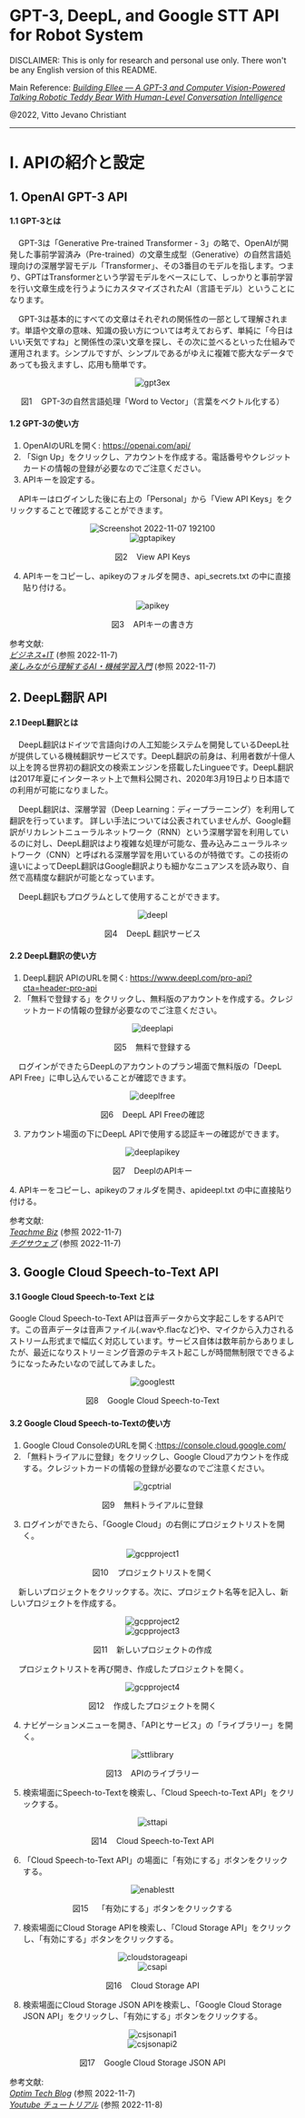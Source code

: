 # GPT-3, DeepL, and Google STT API for Robot System

DISCLAIMER: This is only for research and personal use only. There won't be any English version of this README.

Main Reference: *[Building Ellee — A GPT-3 and Computer Vision-Powered Talking Robotic Teddy Bear With Human-Level Conversation Intelligence](https://towardsdatascience.com/building-ellee-a-gpt-3-and-computer-vision-powered-talking-robotic-teddy-bear-with-human-level-db7d08259583)*

@2022, Vitto Jevano Christiant
***

# I. APIの紹介と設定

## 1. OpenAI GPT-3 API
#### 1.1 GPT-3とは
<p> &nbsp;&nbsp;&nbsp;&nbsp;GPT-3は「Generative Pre-trained Transformer - 3」の略で、OpenAIが開発した事前学習済み（Pre-trained）の文章生成型（Generative）の自然言語処理向けの深層学習モデル「Transformer」、その3番目のモデルを指します。つまり、GPTはTransformerという学習モデルをベースにして、しっかりと事前学習を行い文章生成を行うようにカスタマイズされたAI（言語モデル）ということになります。</p>
<p> &nbsp;&nbsp;&nbsp;&nbsp;GPT-3は基本的にすべての文章はそれぞれの関係性の一部として理解されます。単語や文章の意味、知識の扱い方については考えておらず、単純に「今日はいい天気ですね」と関係性の深い文章を探し、その次に並べるといった仕組みで運用されます。シンプルですが、シンプルであるがゆえに複雑で膨大なデータであっても扱えますし、応用も簡単です。</p>

<div align="center">
  <img src="https://user-images.githubusercontent.com/88228805/200279485-a8e993c1-4de1-4e86-b75b-78d5ee4fca31.jpg" alt="gpt3ex">
</div>
<p align="center">図1&nbsp;&nbsp;&nbsp;&nbsp;GPT-3の自然言語処理「Word to Vector」（言葉をベクトル化する）</p>

#### 1.2 GPT-3の使い方

1. OpenAIのURLを開く: https://openai.com/api/
2. 「Sign Up」をクリックし、アカウントを作成する。電話番号やクレジットカードの情報の登録が必要なのでご注意ください。
3. APIキーを設定する。
<p> &nbsp;&nbsp;&nbsp;&nbsp;APIキーはログインした後に右上の「Personal」から「View API Keys」をクリックすることで確認することができます。</p>

<div align="center">
  <img src="https://user-images.githubusercontent.com/88228805/200286530-28b405b1-44e3-4a95-98e9-8e27e4c0039d.jpg" alt="Screenshot 2022-11-07 192100">
</div>
<div align="center">
  <img src="https://user-images.githubusercontent.com/88228805/200302555-02e8ad5a-f474-4d7e-9c7d-00e6ee492bf8.jpg" alt="gptapikey">
</div>
<p align="center">図2&nbsp;&nbsp;&nbsp;&nbsp;View API Keys</p>

4. APIキーをコピーし、apikeyのフォルダを開き、api_secrets.txt の中に直接貼り付ける。
<div align="center">
  <img src="https://user-images.githubusercontent.com/88228805/200270237-ad6da86a-0660-48cb-b902-2b5b3de25384.jpg" alt="apikey">
</div>
<p align="center">図3&nbsp;&nbsp;&nbsp;&nbsp;APIキーの書き方</p>

参考文献: <br>
*[ビジネス+IT](https://www.sbbit.jp/article/cont1/74706)* (参照 2022-11-7) <br>
*[楽しみながら理解するAI・機械学習入門](https://data-analytics.fun/2021/12/01/gpt-3-api/)* (参照 2022-11-7)

## 2. DeepL翻訳 API
#### 2.1 DeepL翻訳とは
<p> &nbsp;&nbsp;&nbsp;&nbsp;DeepL翻訳はドイツで言語向けの人工知能システムを開発しているDeepL社が提供している機械翻訳サービスです。DeepL翻訳の前身は、利用者数が十億人以上を誇る世界初の翻訳文の検索エンジンを搭載したLingueeです。DeepL翻訳は2017年夏にインターネット上で無料公開され、2020年3月19日より日本語での利用が可能になりました。</p>
<p> &nbsp;&nbsp;&nbsp;&nbsp;DeepL翻訳は、深層学習（Deep Learning：ディープラーニング）を利用して翻訳を行っています。
詳しい手法については公表されていませんが、Google翻訳がリカレントニューラルネットワーク（RNN）という深層学習を利用しているのに対し、DeepL翻訳はより複雑な処理が可能な、畳み込みニューラルネットワーク（CNN）と呼ばれる深層学習を用いているのが特徴です。この技術の違いによってDeepL翻訳はGoogle翻訳よりも細かなニュアンスを読み取り、自然で高精度な翻訳が可能となっています。</p>
<p> &nbsp;&nbsp;&nbsp;&nbsp;DeepL翻訳もプログラムとして使用することができます。</p>
<div align="center">
  <img src="https://user-images.githubusercontent.com/88228805/200294420-3526bbb7-1e93-4231-9d44-e35b5247be65.jpg" alt="deepl">
</div>
<p align="center">図4&nbsp;&nbsp;&nbsp;&nbsp;DeepL 翻訳サービス</p>

#### 2.2 DeepL翻訳の使い方

1. DeepL翻訳 APIのURLを開く: https://www.deepl.com/pro-api?cta=header-pro-api
2. 「無料で登録する」をクリックし、無料版のアカウントを作成する。クレジットカードの情報の登録が必要なのでご注意ください。
<div align="center">
  <img src="https://user-images.githubusercontent.com/88228805/200298208-7cf1982c-1322-4d23-907b-b01b74431686.jpg" alt="deeplapi">
</div>
<p align="center">図5&nbsp;&nbsp;&nbsp;&nbsp;無料で登録する</p>
<p> &nbsp;&nbsp;&nbsp;&nbsp;ログインができたらDeepLのアカウントのプラン場面で無料版の「DeepL API Free」に申し込んでいることが確認できます。</p>
<div align="center">
  <img src="https://user-images.githubusercontent.com/88228805/200300506-fc9fdadf-6a24-4ed4-9ee7-132b17ff6e98.jpg" alt="deeplfree">
</div>
<p align="center">図6&nbsp;&nbsp;&nbsp;&nbsp;DeepL API Freeの確認</p>

3. アカウント場面の下にDeepL APIで使用する認証キーの確認ができます。
<div align="center">
  <img src="https://user-images.githubusercontent.com/88228805/200301412-8fe50786-4767-4ba0-af46-4ae4b831afd6.jpg" alt="deeplapikey">
</div>
<p align="center">図7&nbsp;&nbsp;&nbsp;&nbsp;DeeplのAPIキー</p>
4. APIキーをコピーし、apikeyのフォルダを開き、apideepl.txt の中に直接貼り付ける。

参考文献: <br>
*[Teachme Biz](https://biz.teachme.jp/blog/deepl_translation/)* (参照 2022-11-7)<br>
*[チグサウェブ](https://chigusa-web.com/blog/deepl-api/)* (参照 2022-11-7)

## 3. Google Cloud Speech-to-Text API
#### 3.1 Google Cloud Speech-to-Text とは

<p> Google Cloud Speech-to-Text APIは音声データから文字起こしをするAPIです。この音声データは音声ファイル(.wavや.flacなど)や、マイクから入力されるストリーム形式まで幅広く対応しています。サービス自体は数年前からありましたが、最近になりストリーミング音源のテキスト起こしが時間無制限でできるようになったみたいなので試してみました。</p>
<div align="center">
  <img src="https://user-images.githubusercontent.com/88228805/200306239-cbaa8a3e-4fe1-4939-b40f-c574976acf16.jpg" alt="googlestt">
</div>
<p align="center">図8&nbsp;&nbsp;&nbsp;&nbsp;Google Cloud Speech-to-Text</p>

#### 3.2 Google Cloud Speech-to-Textの使い方
1. Google Cloud ConsoleのURLを開く:https://console.cloud.google.com/
2. 「無料トライアルに登録」をクリックし、Google Cloudアカウントを作成する。クレジットカードの情報の登録が必要なのでご注意ください。

<div align="center">
  <img src="https://user-images.githubusercontent.com/88228805/200508442-aa83cc9c-2837-4697-a349-16a91b2f9efa.jpg" alt="gcptrial">
</div>
<p align="center">図9&nbsp;&nbsp;&nbsp;&nbsp;無料トライアルに登録</p>

3. ログインができたら、「Google Cloud」の右側にプロジェクトリストを開く。
<div align="center">
  <img src="https://user-images.githubusercontent.com/88228805/200508607-2295ac02-e13b-4d1d-b6ae-576d0500b6b6.jpg" alt="gcpproject1">
</div>
<p align="center">図10&nbsp;&nbsp;&nbsp;&nbsp;プロジェクトリストを開く</p>

<p>&nbsp;&nbsp;&nbsp;&nbsp;新しいプロジェクトをクリックする。次に、プロジェクト名等を記入し、新しいプロジェクトを作成する。</p>
<div align="center">
  <img src="https://user-images.githubusercontent.com/88228805/200508733-75ea7917-68e0-4b3c-8c58-cd66d3ea8ced.jpg" alt="gcpproject2">
</div>
<div align="center">
  <img src="https://user-images.githubusercontent.com/88228805/200508853-6029d25c-b6f6-4284-9e13-9cc5ad9c2d8c.jpg" alt="gcpproject3">
</div>

<p align="center">図11&nbsp;&nbsp;&nbsp;&nbsp;新しいプロジェクトの作成</p>

<p>&nbsp;&nbsp;&nbsp;&nbsp;プロジェクトリストを再び開き、作成したプロジェクトを開く。</p>
<div align="center">
  <img src="https://user-images.githubusercontent.com/88228805/200509021-fdd8518f-cf22-4c1c-a355-c9f6991d924d.jpg" alt="gcpproject4">
</div>
<p align="center">図12&nbsp;&nbsp;&nbsp;&nbsp;作成したプロジェクトを開く</p>

4. ナビゲーションメニューを開き、「APIとサービス」の「ライブラリー」を開く。
<div align="center">
  <img src="https://user-images.githubusercontent.com/88228805/200509653-44f84a4d-3e4f-4e9d-986a-bf3798888efa.jpg" alt="sttlibrary">
</div>
<p align="center">図13&nbsp;&nbsp;&nbsp;&nbsp;APIのライブラリー</p>

5. 検索場面にSpeech-to-Textを検索し、「Cloud Speech-to-Text API」をクリックする。
<div align="center">
  <img src="https://user-images.githubusercontent.com/88228805/200514647-ea371dac-ae9f-485d-91c2-05ebd63f5ff0.jpg" alt="sttapi">
</div>
<p align="center">図14&nbsp;&nbsp;&nbsp;&nbsp;Cloud Speech-to-Text API</p>

6. 「Cloud Speech-to-Text API」の場面に「有効にする」ボタンをクリックする。
<div align="center">
  <img src="https://user-images.githubusercontent.com/88228805/200515511-d5887ef2-47ca-42d7-9d7b-50ea71cdd8a8.jpg" alt="enablestt">
</div>
<p align="center">図15&nbsp;&nbsp;&nbsp;&nbsp;「有効にする」ボタンをクリックする</p>

7. 検索場面にCloud Storage APIを検索し、「Cloud Storage API」をクリックし、「有効にする」ボタンをクリックする。
<div align="center">
  <img src="https://user-images.githubusercontent.com/88228805/200516526-f593f6de-b438-4e1d-9749-a2ea1b1bd632.jpg" alt="cloudstorageapi">
</div>
<div align="center">
  <img src="https://user-images.githubusercontent.com/88228805/200517300-c2823744-8244-492d-99fe-2cb89a7500b6.jpg" alt="csapi">
</div>
<p align="center">図16&nbsp;&nbsp;&nbsp;&nbsp;Cloud Storage API</p>

8. 検索場面にCloud Storage JSON APIを検索し、「Google Cloud Storage JSON API」をクリックし、「有効にする」ボタンをクリックする。
<div align="center">
  <img src="https://user-images.githubusercontent.com/88228805/200517922-7390da7a-731e-4b3d-a714-aefc6a22e3dd.jpg" alt="csjsonapi1">
</div>
<div align="center">
  <img src="https://user-images.githubusercontent.com/88228805/200518019-0012e36b-6d37-4890-87fd-4f6e15b57233.jpg" alt="csjsonapi2">
</div>
<p align="center">図17&nbsp;&nbsp;&nbsp;&nbsp;Google Cloud Storage JSON API</p>


参考文献: <br>
*[Optim Tech Blog](https://tech-blog.optim.co.jp/entry/2020/02/21/163000#Google-Cloud-Speech-to-Text-API-%E3%81%A8%E3%81%AF)* (参照 2022-11-7)　<br>
*[Youtube チュートリアル](youtube.com/watch?v=lKra6E_tp5U&t=654s)* (参照 2022-11-8)
